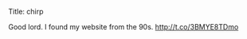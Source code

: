 Title: chirp

Good lord. I found my website from the 90s. <a href="http://t.co/3BMYE8TDmo">http://t.co/3BMYE8TDmo</a>
